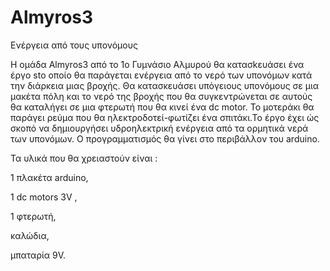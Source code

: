 # Almyros3
Ενέργεια από τους υπονόμους



Η ομάδα Almyros3 από το 1ο Γυμνάσιο Αλμυρού θα κατασkευάσει ένα έργο sto οποίο θα παράγεται ενέργεια από το νερό των υπονόμων κατά την διάρκεια μιας βροχής. Θα κατασκευάσει υπόγειους υπονόμους σε μια μακέτα πόλη και το νερό της βροχής που θα συγκεντρώνεται σε αυτούς θα καταλήγει σε μια φτερωτή που θα κινεί ένα dc motor. Το μοτεράκι θα παράγει ρεύμα που θα ηλεκτροδοτεί-φωτίζει  ένα σπιτάκι.Το έργο έχει ώς σκοπό να δημιουργήσει υδροηλεκτρική ενέργεια από τα ορμητικά νερά των υπονόμων.
Ο προγραμματισμός θα γίνει στο περιβάλλον του arduino.


Τα υλικά που θα χρειαστούν είναι :

1 πλακέτα arduino,

1 dc motors 3V ,

1 φτερωτή,

καλώδια,

μπαταρία 9V.
